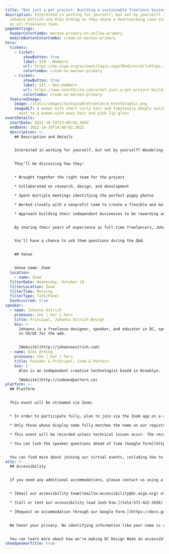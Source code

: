 ```yaml
---
title: "Not just a pet project: Building a sustainable freelance business"
description: Interested in working for yourself, but not by yourself? Join
  Johanna Ostrich and Alex Ording as they share a heartwarming case study from
  an all-freelance team.
pageSettings:
  headerColorCombo: maroon-primary-on-yellow-primary
  mobileButtonColorCombo: cream-on-maroon-primary
hero:
  tickets:
    - ticket:
        showButton: true
        label: $10 — Members
        url: https://my.aiga.org/account/login.aspx?RedirectUrl=https://ikit.aiga.org/ikit_national_util/ikit-national-util-sso-redirect/?state=https%3A%2F%2Fdc.aiga.org%2Fevent%2Fnot-just-a-pet-project-building-a-sustainable-freelance-business%2F%3Fredirect_source%3Deventbrite_register
        colorCombo: cream-on-maroon-primary
    - ticket:
        showButton: true
        label: $15 — Non-members
        url: https://www.eventbrite.com/e/not-just-a-pet-project-building-a-sustainable-freelance-business-tickets-425443311397
        colorCombo: cream-on-maroon-primary
  featuredImage:
    image: /static/images/SustainableFreelance_EventGraphic.png
    imageALT: A woman with short curly hair and fabulously dangly earings collaged
      next to a woman with wavy hair and pink lip gloss
eventDetails:
  startDate: 2022-10-19T13:00:02.369Z
  endDate: 2022-10-19T14:00:02.382Z
  description: >-
    ## Description and details


    Interested in working for yourself, but not by yourself? Wondering what it's like building a sustainable freelance business focused on projects you care about? Join Johanna Ostrich and Alex Ording as they share a heartwarming case study: redesigning the Petfinder Foundation website with an all-freelancer team. 


    They’ll be discussing how they:


    * Brought together the right team for the project

    * Collaborated on research, design, and development

    * Spent multiple meetings identifying the perfect puppy photos

    * Worked closely with a nonprofit team to create a flexible and maintainable site that can grow with the organization

    * Approach building their independent businesses to be rewarding and sustainable


    By sharing their years of experience as full-time freelancers, Johanna and Alex hope to encourage others interested in working for themselves. 


    You’ll have a chance to ask them questions during the Q&A.


    ## Venue


    Venue name: Zoom
  location:
    - name: Zoom
  filterDate: Wednesday, October 19
  filterLocation: Zoom
  filterTime: Morning
  filterType: Talk/Panel
  hasOccurred: true
speaker:
  - name: Johanna Ostrich
    pronouns: she | her | hers
    title: Principal, Johanna Ostrich Design
    bio: >-
      Johanna is a freelance designer, speaker, and educator in DC, specializing
      in UX/UI for the web.


      [Website](http://johannaostrich.com)
  - name: Alex Ording
    pronouns: she | her | hers
    title: Founder & Principal, Code & Pattern
    bio: |-
      Alex is an independent creative technologist based in Brooklyn.

      [Website](http://codeandpattern.co)
platform: >-
  ## Platform


  This event will be streamed via Zoom:


  * In order to participate fully, plan to join via the Zoom app on a computer, tablet, or mobile device with enough bandwidth to support viewing video.

  * Only those whose display name fully matches the name on our registration list will be admitted from the waiting room, to ensure only those who have registered for the event are able to attend — and to create space for intimate conversations.

  * This event will be recorded unless technical issues occur. The recordings will be shared in the AIGA DC recordings archive for AIGA members to rewatch or catch up on at a later date. If you’re not an AIGA Member, you can register for a membership on [the AIGA Membership website.](https://www.aiga.org/membership-community/aiga-membership/)

  * You can [ask the speaker questions ahead of time (Google form](https://forms.gle/rQLZikFgE2QfYgCn9)), which may be answered during the event.


  You can find more about joining our virtual events, including how to connect, directions to troubleshoot, and information about our refund policy in our [FAQ](/faq/).
a11y: >-
  ## Accessibility


  If you need any additional accommodations, please contact us using a method that works best for you:


  * [Email our accessibility team](mailto:accessibility@dc.aiga.org) at accessibility@dc.aiga.org.

  * [Call or text our accessibility lead Josh Kim.](tele:571-422-2656)

  * [Request an accommodation through our Google Form.](https://docs.google.com/forms/d/e/1FAIpQLSe2l-FrPiSaZxPjIAOUadYn3axaz6SyloV42CWg-HF65TTy1w/viewform)


  We honor your privacy. No identifying information like your name is required to request an accommodation, and all details will be deleted once completed.


  You can learn more about how we’re making DC Design Week an accessible experience by visiting our [accessibility statement](/accessibility/).
showSpeakerTitle: true
---
```


